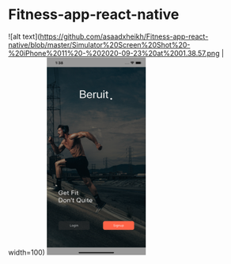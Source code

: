# Fitness-app-react-native

![alt text](https://github.com/asaadxheikh/Fitness-app-react-native/blob/master/Simulator%20Screen%20Shot%20-%20iPhone%2011%20-%202020-09-23%20at%2001.38.57.png | width=100) 
<img src="https://github.com/asaadxheikh/Fitness-app-react-native/blob/master/Simulator%20Screen%20Shot%20-%20iPhone%2011%20-%202020-09-23%20at%2001.38.57.png" data-canonical-src="https://github.com/asaadxheikh/Fitness-app-react-native/blob/master/Simulator%20Screen%20Shot%20-%20iPhone%2011%20-%202020-09-23%20at%2001.38.57.png" width="200" height="400" />
